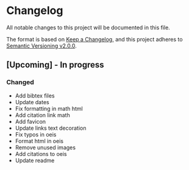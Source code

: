# Changelog

All notable changes to this project will be documented in this file.

The format is based on [Keep a Changelog](https://keepachangelog.com/en/1.0.0/),
and this project adheres to [Semantic Versioning v2.0.0](https://semver.org/spec/v2.0.0.html).

## [Upcoming] - In progress

### Changed

- Add bibtex files
- Update dates
- Fix formatting in math html
- Add citation link math
- Add favicon
- Update links text decoration
- Fix typos in oeis
- Format html in oeis
- Remove unused images
- Add citations to oeis
- Update readme
